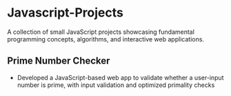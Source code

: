 # Javascript-Projects
A collection of small JavaScript projects showcasing fundamental programming concepts, algorithms, and interactive web applications.

## **Prime Number Checker**
- Developed a JavaScript-based web app to validate whether a user-input number is prime, with input validation and optimized primality checks
